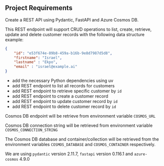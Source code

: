 ## Project Requirements

Create a REST API using Pydantic, FastAPI and Azure Cosmos DB.

This REST endpoint will support CRUD operations to list, create, retrieve, update and delete customer records with the following data structure example:

````json
{
    "id": "e53f674e-89b8-459a-b16b-9e8d7987d5d8",
    "firstname": "Israel",
    "lastname" : "Ekpo",
    "email" : "israel@example.ai"
}
````

- add the necessary Python dependencies using uv
- add REST endpoint to list all records for customers
- add REST endpoint to retrieve specific customer by `id`
- add REST endpoint to create a customer record
- add REST endpoint to update customer record by `id`
- add REST endpoint to delete customer record by `id`

Cosmos DB endpoint will be retrieve from environment variable `COSMOS_URL`

Cosmos DB connection string will be retrieved from environment variable `COSMOS_CONNECTION_STRING`

The Cosmos DB database and container/collection will be retrieved from the environment variables `COSMOS_DATABASE` and `COSMOS_CONTAINER` respectively.

We are using `pydantic` version 2.11.7, `fastapi` version 0.116.1 and `azure-cosmos` 4.9.0